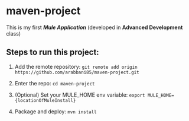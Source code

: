 # maven-project

This is my first _**Mule Application**_ (developed in **Advanced Development** class)

## Steps to run this project:

1. Add the remote repository: 
    `git remote add origin https://github.com/arabbani85/maven-project.git`

2. Enter the repo: `cd maven-project`

3. (Optional) Set your MULE_HOME env variable: `export MULE_HOME={locationOfMuleInstall}`

4. Package and deploy: `mvn install` 

